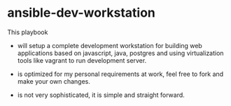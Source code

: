 # ansible-dev-workstation

This playbook

* will setup a complete development workstation for building
web applications based on javascript, java, postgres and using virtualization
tools like vagrant to run development server.

* is optimized for my personal requirements at work, feel free
to fork and make your own changes.

* is not very sophisticated, it is simple and straight forward.
